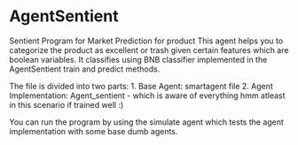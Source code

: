 # AgentSentient
Sentient Program for Market Prediction for product This agent helps you to categorize the product as excellent or trash given certain features which are boolean variables. It classifies using BNB classifier implemented in the AgentSentient train and predict methods.

The file is divided into two parts: 1. Base Agent: smartagent file 2. Agent Implementation: Agent_sentient - which is aware of everything hmm atleast in this scenario if trained well :)

You can run the program by using the simulate agent which tests the agent implementation with some base dumb agents.
